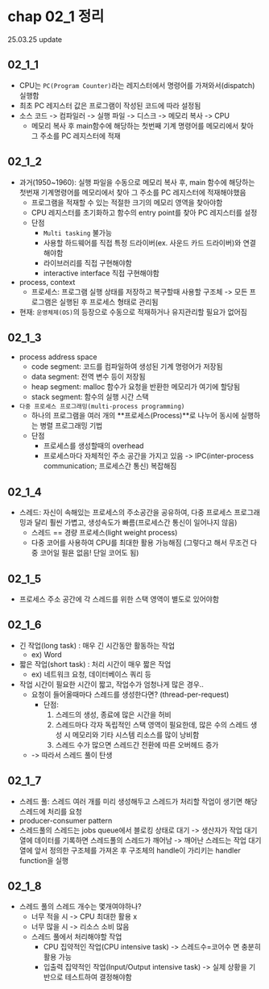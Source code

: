 # chap 02_1 정리 
25.03.25 update

## 02_1_1
* CPU는 `PC(Program Counter)`라는 레지스터에서 명령어를 가져와서(dispatch) 실행함
* 최초 PC 레지스터 값은 프로그램이 작성된 코드에 따라 설정됨 
* 소스 코드 -> 컴파일러 -> 실행 파일 -> 디스크 -> 메모리 복사 -> CPU
    * 메모리 복사 후 main함수에 해당하는 첫번째 기계 명령어를 메모리에서 찾아 그 주소를 PC 레지스터에 적재 

## 02_1_2 
* 과거(1950~1960): 실행 파일을 수동으로 메모리 복사 후, main 함수에 해당하는 첫번재 기계명령어를 메모리에서 찾아 그 주소를 PC 레지스터에 적재해야했음 
    * 프로그램을 적재할 수 있는 적절한 크기의 메모리 영역을 찾아야함 
    * CPU 레지스터를 초기화하고 함수의 entry point를 찾아 PC 레지스터를 설정 
    * 단점
        * `Multi tasking` 불가능
        * 사용할 하드웨어를 직접 특정 드라이버(ex. 사운드 카드 드라이버)와 연결해야함 
        * 라이브러리를 직접 구현해야함 
        * interactive interface 직접 구현해야함 
* process, context 
    * 프로세스: 프로그램 실행 상태를 저장하고 복구할때 사용할 구조체 -> 모든 프로그램은 실행된 후 프로세스 형태로 관리됨 
* 현재: `운영체제(OS)`의 등장으로 수동으로 적재하거나 유지관리할 필요가 없어짐 

## 02_1_3 
* process address space 
    * code segment: 코드를 컴파일하여 생성된 기계 명령어가 저장됨
    * data segment: 전역 변수 등이 저장됨
    * heap segment: malloc 함수가 요청을 반환한 메모리가 여기에 할당됨 
    * stack segment: 함수의 실행 시간 스택 
* `다중 프로세스 프로그래밍(multi-process programming)`
    * 하나의 프로그램을 여러 개의 **프로세스(Process)**로 나누어 동시에 실행하는 병렬 프로그래밍 기법
    * 단점
        * 프로세스를 생성할때의 overhead
        * 프로세스마다 자체적인 주소 공간을 가지고 있음 -> IPC(inter-process communication; 프로세스간 통신) 복잡해짐 


## 02_1_4 
* 스레드: 자신이 속해있는 프로세스의 주소공간을 공유하여, 다중 프로세스 프로그래밍과 달리 훨씬 가볍고, 생성속도가 빠름(프로세스간 통신이 일어나지 않음) 
    * 스레드 == 경량 프로세스(light weight process) 
    * 다중 코어를 사용하여 CPU를 최대한 활용 가능해짐 (그렇다고 해서 무조건 다중 코어일 필욘 없음! 단일 코어도 됨)


## 02_1_5
* 프로세스 주소 공간에 각 스레드를 위한 스택 영역이 별도로 있어야함 

## 02_1_6
* 긴 작업(long task) : 매우 긴 시간동안 활동하는 작업
    * ex) Word
* 짧은 작업(short task) : 처리 시간이 매우 짧은 작업 
    * ex) 네트워크 요청, 데이터베이스 쿼리 등 
* 작업 시간이 필요한 시간이 짧고, 작업수가 엄청나게 많은 경우.. 
    * 요청이 들어올때마다 스레드를 생성한다면? (thread-per-request)
        * 단점: 
            1. 스레드의 생성, 종료에 많은 시간을 허비
            2. 스레드마다 각자 독립적인 스택 영역이 필요한데, 많은 수의 스레드 생성 시 메모리와 기타 시스템 리소스를 많이 낭비함 
            3. 스레드 수가 많으면 스레드간 전환에 따른 오버헤드 증가
    * -> 따라서 스레드 풀이 탄생


## 02_1_7 
* 스레드 풀: 스레드 여러 개를 미리 생성해두고 스레드가 처리할 작업이 생기면 해당 스레드에 처리를 요청 
* producer-consumer pattern
* 스레드풀의 스레드는 jobs queue에서 블로킹 상태로 대기 -> 생산자가 작업 대기열에 데이터를 기록하면 스레드풀의 스레드가 깨어남 -> 깨어난 스레드는 작업 대기열에 앞서 정의한 구조체를 가져온 후 구조체의 handle이 가리키는 handler function을 실행 

## 02_1_8
* 스레드 풀의 스레드 개수는 몇개여야하나? 
    * 너무 적을 시 -> CPU 최대한 활용 x
    * 너무 많을 시 -> 리소스 소비 많음 
    * 스레드 풀에서 처리해야할 작업
        * CPU 집약적인 작업(CPU intensive task) -> 스레드수=코어수 면 충분히 활용 가능
        * 입출력 집약적인 작업(Input/Output intensive task) -> 실제 상황을 기반으로 테스트하여 결정해야함 

